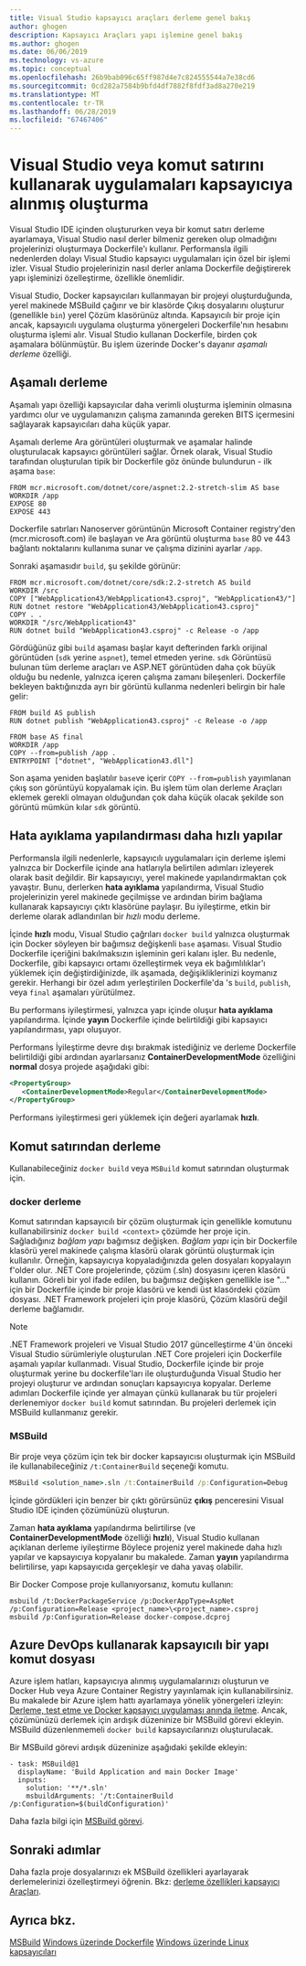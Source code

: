 ```yaml
---
title: Visual Studio kapsayıcı araçları derleme genel bakış
author: ghogen
description: Kapsayıcı Araçları yapı işlemine genel bakış
ms.author: ghogen
ms.date: 06/06/2019
ms.technology: vs-azure
ms.topic: conceptual
ms.openlocfilehash: 26b9bab096c65ff987d4e7c824555544a7e38cd6
ms.sourcegitcommit: 0cd282a7584b9bfd4df7882f8fdf3ad8a270e219
ms.translationtype: MT
ms.contentlocale: tr-TR
ms.lasthandoff: 06/28/2019
ms.locfileid: "67467406"
---
```

# <a name="building-containerized-apps-using-visual-studio-or-the-command-line"></a>Visual Studio veya komut satırını kullanarak uygulamaları kapsayıcıya alınmış oluşturma

Visual Studio IDE içinden oluştururken veya bir komut satırı derleme ayarlamaya, Visual Studio nasıl derler bilmeniz gereken olup olmadığını projelerinizi oluşturmaya Dockerfile'ı kullanır.  Performansla ilgili nedenlerden dolayı Visual Studio kapsayıcı uygulamaları için özel bir işlemi izler. Visual Studio projelerinizin nasıl derler anlama Dockerfile değiştirerek yapı işleminizi özelleştirme, özellikle önemlidir.

Visual Studio, Docker kapsayıcıları kullanmayan bir projeyi oluşturduğunda, yerel makinede MSBuild çağırır ve bir klasörde Çıkış dosyalarını oluşturur (genellikle `bin`) yerel Çözüm klasörünüz altında. Kapsayıcılı bir proje için ancak, kapsayıcılı uygulama oluşturma yönergeleri Dockerfile'nın hesabını oluşturma işlemi alır. Visual Studio kullanan Dockerfile, birden çok aşamalara bölünmüştür. Bu işlem üzerinde Docker's dayanır *aşamalı derleme* özelliği.

## <a name="multistage-build"></a>Aşamalı derleme

Aşamalı yapı özelliği kapsayıcılar daha verimli oluşturma işleminin olmasına yardımcı olur ve uygulamanızın çalışma zamanında gereken BITS içermesini sağlayarak kapsayıcıları daha küçük yapar.

Aşamalı derleme Ara görüntüleri oluşturmak ve aşamalar halinde oluşturulacak kapsayıcı görüntüleri sağlar. Örnek olarak, Visual Studio tarafından oluşturulan tipik bir Dockerfile göz önünde bulundurun - ilk aşama `base`:

```
FROM mcr.microsoft.com/dotnet/core/aspnet:2.2-stretch-slim AS base
WORKDIR /app
EXPOSE 80
EXPOSE 443
```

Dockerfile satırları Nanoserver görüntünün Microsoft Container registry'den (mcr.microsoft.com) ile başlayan ve Ara görüntü oluşturma `base` 80 ve 443 bağlantı noktalarını kullanıma sunar ve çalışma dizinini ayarlar `/app`.

Sonraki aşamasıdır `build`, şu şekilde görünür:

```
FROM mcr.microsoft.com/dotnet/core/sdk:2.2-stretch AS build
WORKDIR /src
COPY ["WebApplication43/WebApplication43.csproj", "WebApplication43/"]
RUN dotnet restore "WebApplication43/WebApplication43.csproj"
COPY . .
WORKDIR "/src/WebApplication43"
RUN dotnet build "WebApplication43.csproj" -c Release -o /app
```

Gördüğünüz gibi `build` aşaması başlar kayıt defterinden farklı orijinal görüntüden (`sdk` yerine `aspnet`), temel etmeden yerine.  `sdk` Görüntüsü bulunan tüm derleme araçları ve ASP.NET görüntüden daha çok büyük olduğu bu nedenle, yalnızca içeren çalışma zamanı bileşenleri. Dockerfile bekleyen baktığınızda ayrı bir görüntü kullanma nedenleri belirgin bir hale gelir:

```
FROM build AS publish
RUN dotnet publish "WebApplication43.csproj" -c Release -o /app

FROM base AS final
WORKDIR /app
COPY --from=publish /app .
ENTRYPOINT ["dotnet", "WebApplication43.dll"]
```

Son aşama yeniden başlatılır `base`ve içerir `COPY --from=publish` yayımlanan çıkış son görüntüyü kopyalamak için. Bu işlem tüm olan derleme Araçları eklemek gerekli olmayan olduğundan çok daha küçük olacak şekilde son görüntü mümkün kılar `sdk` görüntü.

## <a name="faster-builds-for-the-debug-configuration"></a>Hata ayıklama yapılandırması daha hızlı yapılar

Performansla ilgili nedenlerle, kapsayıcılı uygulamaları için derleme işlemi yalnızca bir Dockerfile içinde ana hatlarıyla belirtilen adımları izleyerek olarak basit değildir. Bir kapsayıcıyı, yerel makinede yapılandırmaktan çok yavaştır.  Bunu, derlerken **hata ayıklama** yapılandırma, Visual Studio projelerinizin yerel makinede geçilmişse ve ardından birim bağlama kullanarak kapsayıcıyı çıktı klasörüne paylaşır. Bu iyileştirme, etkin bir derleme olarak adlandırılan bir *hızlı* modu derleme.

İçinde **hızlı** modu, Visual Studio çağrıları `docker build` yalnızca oluşturmak için Docker söyleyen bir bağımsız değişkenli `base` aşaması.  Visual Studio Dockerfile içeriğini bakılmaksızın işleminin geri kalanı işler. Bu nedenle, Dockerfile, gibi kapsayıcı ortamı özelleştirmek veya ek bağımlılıklar'ı yüklemek için değiştirdiğinizde, ilk aşamada, değişikliklerinizi koymanız gerekir.  Herhangi bir özel adım yerleştirilen Dockerfile'da 's `build`, `publish`, veya `final` aşamaları yürütülmez.

Bu performans iyileştirmesi, yalnızca yapı içinde oluşur **hata ayıklama** yapılandırma. İçinde **yayın** Dockerfile içinde belirtildiği gibi kapsayıcı yapılandırması, yapı oluşuyor.

Performans İyileştirme devre dışı bırakmak istediğiniz ve derleme Dockerfile belirtildiği gibi ardından ayarlarsanız **ContainerDevelopmentMode** özelliğini **normal** dosya projede aşağıdaki gibi:

```xml
<PropertyGroup>
   <ContainerDevelopmentMode>Regular</ContainerDevelopmentMode>
</PropertyGroup>
```

Performans iyileştirmesi geri yüklemek için değeri ayarlamak **hızlı**.

## <a name="building-from-the-command-line"></a>Komut satırından derleme

Kullanabileceğiniz `docker build` veya `MSBuild` komut satırından oluşturmak için.

### <a name="docker-build"></a>docker derleme

Komut satırından kapsayıcılı bir çözüm oluşturmak için genellikle komutunu kullanabilirsiniz `docker build <context>` çözümde her proje için. Sağladığınız *bağlam yapı* bağımsız değişken. *Bağlam yapı* için bir Dockerfile klasörü yerel makinede çalışma klasörü olarak görüntü oluşturmak için kullanılır. Örneğin, kapsayıcıya kopyaladığınızda gelen dosyaları kopyalayın f'older olur.  .NET Core projelerinde, çözüm (.sln) dosyasını içeren klasörü kullanın.  Göreli bir yol ifade edilen, bu bağımsız değişken genellikle ise "..." için bir Dockerfile içinde bir proje klasörü ve kendi üst klasördeki çözüm dosyası.  .NET Framework projeleri için proje klasörü, Çözüm klasörü değil derleme bağlamıdır.

> [!NOTE] 
> .NET Framework projeleri ve Visual Studio 2017 güncelleştirme 4'ün önceki Visual Studio sürümleriyle oluşturulan .NET Core projeleri için Dockerfile aşamalı yapılar kullanmadı. Visual Studio, Dockerfile içinde bir proje oluşturmak yerine bu dockerfile'ları ile oluşturduğunda Visual Studio her projeyi oluşturur ve ardından sonuçları kapsayıcıya kopyalar. Derleme adımları Dockerfile içinde yer almayan çünkü kullanarak bu tür projeleri derlenemiyor `docker build` komut satırından. Bu projeleri derlemek için MSBuild kullanmanız gerekir.

### <a name="msbuild"></a>MSBuild

Bir proje veya çözüm için tek bir docker kapsayıcısı oluşturmak için MSBuild ile kullanabileceğiniz `/t:ContainerBuild` seçeneği komutu.

```cmd
MSBuild <solution_name>.sln /t:ContainerBuild /p:Configuration=Debug
```

İçinde gördükleri için benzer bir çıktı görürsünüz **çıkış** penceresini Visual Studio IDE içinden çözümünüzü oluşturun.

Zaman **hata ayıklama** yapılandırma belirtilirse (ve **ContainerDevelopmentMode** özelliği **hızlı**), Visual Studio kullanan açıklanan derleme iyileştirme Böylece projeniz yerel makinede daha hızlı yapılar ve kapsayıcıya kopyalanır bu makalede.  Zaman **yayın** yapılandırma belirtilirse, yapı kapsayıcıda gerçekleşir ve daha yavaş olabilir.

Bir Docker Compose proje kullanıyorsanız, komutu kullanın:

```
msbuild /t:DockerPackageService /p:DockerAppType=AspNet /p:Configuration=Release <project_name>\<project_name>.csproj
msbuild /p:Configuration=Release docker-compose.dcproj
```

## <a name="scripting-a-containerized-build-using-azure-devops"></a>Azure DevOps kullanarak kapsayıcılı bir yapı komut dosyası

Azure işlem hatları, kapsayıcıya alınmış uygulamalarınızı oluşturun ve Docker Hub veya Azure Container Registry yayınlamak için kullanabilirsiniz. Bu makalede bir Azure işlem hattı ayarlamaya yönelik yönergeleri izleyin: [Derleme, test etme ve Docker kapsayıcı uygulaması anında iletme](/azure/devops/pipelines/languages/docker?view=azure-devops). Ancak, çözümünüzü derlemek için ardışık düzeninize bir MSBuild görevi ekleyin. MSBuild düzenlenmemeli `docker build` kapsayıcılarınızı oluşturulacak.

Bir MSBuild görevi ardışık düzeninize aşağıdaki şekilde ekleyin:

```
- task: MSBuild@1
  displayName: 'Build Application and main Docker Image'
  inputs:
    solution: '**/*.sln'
    msbuildArguments: '/t:ContainerBuild /p:Configuration=$(buildConfiguration)'
```

Daha fazla bilgi için [MSBuild görevi](/azure/devops/pipelines/tasks/build/msbuild?view=azure-devops).

## <a name="next-steps"></a>Sonraki adımlar

Daha fazla proje dosyalarınızı ek MSBuild özellikleri ayarlayarak derlemelerinizi özelleştirmeyi öğrenin. Bkz: [derleme özellikleri kapsayıcı Araçları](container-msbuild-properties.md).

## <a name="see-also"></a>Ayrıca bkz.

[MSBuild](../msbuild/msbuild.md)
[Windows üzerinde Dockerfile](/virtualization/windowscontainers/manage-docker/manage-windows-dockerfile)
[Windows üzerinde Linux kapsayıcıları](/virtualization/windowscontainers/deploy-containers/linux-containers)
